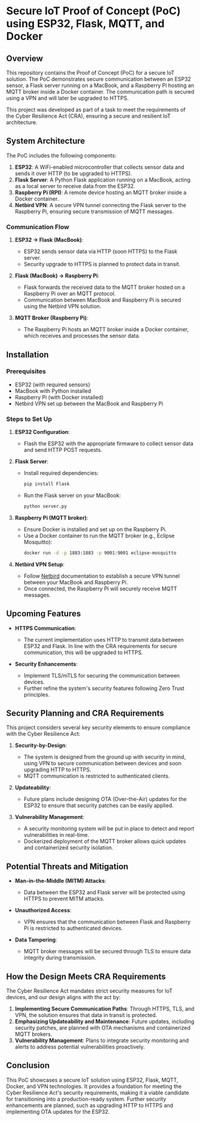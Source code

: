 # Secure IoT Proof of Concept (PoC) using ESP32, Flask, MQTT, and Docker

## Overview

This repository contains the Proof of Concept (PoC) for a secure IoT solution. The PoC demonstrates secure communication between an ESP32 sensor, a Flask server running on a MacBook, and a Raspberry Pi hosting an MQTT broker inside a Docker container. The communication path is secured using a VPN and will later be upgraded to HTTPS.

This project was developed as part of a task to meet the requirements of the Cyber Resilience Act (CRA), ensuring a secure and resilient IoT architecture.

## System Architecture

The PoC includes the following components:

1. **ESP32**: A WiFi-enabled microcontroller that collects sensor data and sends it over HTTP (to be upgraded to HTTPS).
2. **Flask Server**: A Python Flask application running on a MacBook, acting as a local server to receive data from the ESP32.
3. **Raspberry Pi (RPI)**: A remote device hosting an MQTT broker inside a Docker container.
4. **Netbird VPN**: A secure VPN tunnel connecting the Flask server to the Raspberry Pi, ensuring secure transmission of MQTT messages.

### Communication Flow

1. **ESP32 -> Flask (MacBook)**:
   - ESP32 sends sensor data via HTTP (soon HTTPS) to the Flask server.
   - Security upgrade to HTTPS is planned to protect data in transit.
  
2. **Flask (MacBook) -> Raspberry Pi**:
   - Flask forwards the received data to the MQTT broker hosted on a Raspberry Pi over an MQTT protocol.
   - Communication between MacBook and Raspberry Pi is secured using the Netbird VPN solution.

3. **MQTT Broker (Raspberry Pi)**:
   - The Raspberry Pi hosts an MQTT broker inside a Docker container, which receives and processes the sensor data.

## Installation

### Prerequisites
- ESP32 (with required sensors)
- MacBook with Python installed
- Raspberry Pi (with Docker installed)
- Netbird VPN set up between the MacBook and Raspberry Pi

### Steps to Set Up

1. **ESP32 Configuration**:
   - Flash the ESP32 with the appropriate firmware to collect sensor data and send HTTP POST requests.
   
2. **Flask Server**:
   - Install required dependencies:
     ```bash
     pip install Flask
     ```
   - Run the Flask server on your MacBook:
     ```bash
     python server.py
     ```
   
3. **Raspberry Pi (MQTT broker)**:
   - Ensure Docker is installed and set up on the Raspberry Pi.
   - Use a Docker container to run the MQTT broker (e.g., Eclipse Mosquitto):
     ```bash
     docker run -d -p 1883:1883 -p 9001:9001 eclipse-mosquitto
     ```

4. **Netbird VPN Setup**:
   - Follow [Netbird](https://netbird.io/docs) documentation to establish a secure VPN tunnel between your MacBook and Raspberry Pi.
   - Once connected, the Raspberry Pi will securely receive MQTT messages.

## Upcoming Features

- **HTTPS Communication**:
  - The current implementation uses HTTP to transmit data between ESP32 and Flask. In line with the CRA requirements for secure communication, this will be upgraded to HTTPS.

- **Security Enhancements**:
  - Implement TLS/mTLS for securing the communication between devices.
  - Further refine the system's security features following Zero Trust principles.
  
## Security Planning and CRA Requirements

This project considers several key security elements to ensure compliance with the Cyber Resilience Act:

1. **Security-by-Design**:
   - The system is designed from the ground up with security in mind, using VPN to secure communication between devices and soon upgrading HTTP to HTTPS.
   - MQTT communication is restricted to authenticated clients.
   
2. **Updateability**:
   - Future plans include designing OTA (Over-the-Air) updates for the ESP32 to ensure that security patches can be easily applied.
   
3. **Vulnerability Management**:
   - A security monitoring system will be put in place to detect and report vulnerabilities in real-time.
   - Dockerized deployment of the MQTT broker allows quick updates and containerized security isolation.

## Potential Threats and Mitigation

- **Man-in-the-Middle (MITM) Attacks**:
  - Data between the ESP32 and Flask server will be protected using HTTPS to prevent MITM attacks.
  
- **Unauthorized Access**:
  - VPN ensures that the communication between Flask and Raspberry Pi is restricted to authenticated devices.
  
- **Data Tampering**:
  - MQTT broker messages will be secured through TLS to ensure data integrity during transmission.

## How the Design Meets CRA Requirements

The Cyber Resilience Act mandates strict security measures for IoT devices, and our design aligns with the act by:

1. **Implementing Secure Communication Paths**: Through HTTPS, TLS, and VPN, the solution ensures that data in transit is protected.
2. **Emphasizing Updateability and Maintenance**: Future updates, including security patches, are planned with OTA mechanisms and containerized MQTT brokers.
3. **Vulnerability Management**: Plans to integrate security monitoring and alerts to address potential vulnerabilities proactively.

## Conclusion

This PoC showcases a secure IoT solution using ESP32, Flask, MQTT, Docker, and VPN technologies. It provides a foundation for meeting the Cyber Resilience Act's security requirements, making it a viable candidate for transitioning into a production-ready system. Further security enhancements are planned, such as upgrading HTTP to HTTPS and implementing OTA updates for the ESP32.